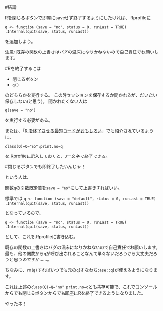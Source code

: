 #結論

Rを閉じるボタンで即座にsaveせず終了するようにしたければ、.Rprofileに

`q <- function (save = "no", status = 0, runLast = TRUE) .Internal(quit(save, status, runLast))`

を追加しよう。

注意: 既存の関数の上書きはバグの温床になりかねないので自己責任でお願いします。

#Rを終了するには

-  閉じるボタン
-  `q()`

のどちらかを実行する。
この時セッションを保存するか聞かれるが、だいたい保存しない(と思う)。
聞かれたくない人は

`q(save = "no")`

を実行する必要がある。

または、「[R を終了させる最短コードがおもしろい](http://d.hatena.ne.jp/hoxo_m/20111026/p1)」でも紹介されているように、

`class(Q)=Q="no";print.no=q`

を.Rprofileに記入しておくと、`Q`一文字で終了できる。

#閉じるボタンでも即終了したいんじゃ！

という人は、

関数`q`の引数既定値を`save = "no"`にして上書きすればいい。

標準では
`q <- function (save = "default", status = 0, runLast = TRUE) .Internal(quit(save, status, runLast))`

となっているので、

`q <- function (save = "no", status = 0, runLast = TRUE) .Internal(quit(save, status, runLast))`

として、これを.Rprofileに書き込む。

既存の関数の上書きはバグの温床になりかねないので自己責任でお願いします。
最も、他の関数から`q`が呼び出されることなんて早々ないだろうから大丈夫だろうと思うのですが……。

ちなみに、`rm(q)`すればいつでも元の`q`(すなわち`base::q`)が使えるようになります。

これは上述の`class(Q)=Q="no";print.no=q`とも共存可能で、これでコンソールからでも閉じるボタンからでも即座にRを終了できるようになりました。

やったネ！













